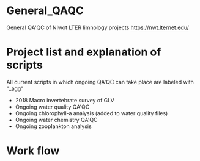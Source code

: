 # General_QAQC
General QA'QC of Niwot LTER limnology projects https://nwt.lternet.edu/

# Project list and explanation of scripts
All current scripts in which ongoing QA'QC can take place are labeled with "_agg"
- 2018 Macro invertebrate survey of GLV
- Ongoing water quality QA'QC
- Ongoing chlorophyll-a analysis (added to water quality files)
- Ongoing water chemistry QA'QC
- Ongoing zooplankton analysis

# Work flow
